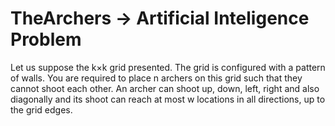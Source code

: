 # TheArchers -> Artificial Inteligence Problem


Let us suppose the k×k grid presented. The grid is configured with a pattern
of walls. You are required to place n archers on this grid such that they cannot
shoot each other. An archer can shoot up, down, left, right and also diagonally
and its shoot can reach at most w locations in all directions, up to the grid
edges.
